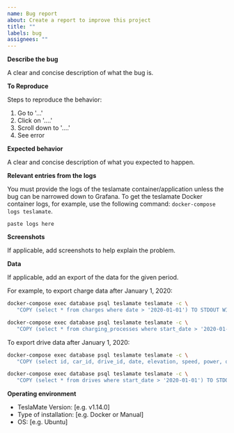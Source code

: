 ```yaml
---
name: Bug report
about: Create a report to improve this project
title: ""
labels: bug
assignees: ""
---
```


**Describe the bug**

A clear and concise description of what the bug is.

**To Reproduce**

Steps to reproduce the behavior:

1. Go to '...'
2. Click on '....'
3. Scroll down to '....'
4. See error

**Expected behavior**

A clear and concise description of what you expected to happen.

**Relevant entries from the logs**

You must provide the logs of the teslamate container/application unless the bug can be narrowed down to Grafana.
To get the teslamate Docker container logs, for example, use the following command: `docker-compose logs teslamate`.

```
paste logs here
```

**Screenshots**

If applicable, add screenshots to help explain the problem.

**Data**

If applicable, add an export of the data for the given period.

For example, to export charge data after January 1, 2020:

```bash
docker-compose exec database psql teslamate teslamate -c \
   "COPY (select * from charges where date > '2020-01-01') TO STDOUT WITH CSV HEADER" > charges.csv

docker-compose exec database psql teslamate teslamate -c \
   "COPY (select * from charging_processes where start_date > '2020-01-01') TO STDOUT WITH CSV HEADER" > charging_processes.csv
```

To export drive data after January 1, 2020:

```bash
docker-compose exec database psql teslamate teslamate -c \
   "COPY (select id, car_id, drive_id, date, elevation, speed, power, odometer, ideal_battery_range_km, est_battery_range_km, rated_battery_range_km, battery_level, usable_battery_level, battery_heater_no_power, battery_heater_on, battery_heater, inside_temp, outside_temp, fan_status, driver_temp_setting, passenger_temp_setting, is_climate_on, is_rear_defroster_on, is_front_defroster_on from positions where date > '2020-01-20') TO STDOUT WITH CSV HEADER" > positions.csv

docker-compose exec database psql teslamate teslamate -c \
   "COPY (select * from drives where start_date > '2020-01-01') TO STDOUT WITH CSV HEADER" > drives.csv
```

**Operating environment**

- TeslaMate Version: [e.g. v1.14.0]
- Type of installation: [e.g. Docker or Manual]
- OS: [e.g. Ubuntu]
